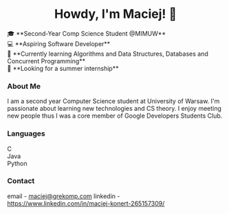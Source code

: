 <center>
    <h1>Howdy, I'm Maciej! 👋</h1>
</center>
🎓 **Second-Year Comp Science Student @MIMUW**<br>
💻 **Aspiring Software Developer**<br>
🌟 **Currently learning Algorithms and Data Structures, Databases and Concurrent Programming**<br>
💼 **Looking for a summer internship**<br>

### About Me

I am a second year Computer Science student at University of Warsaw. I'm passionate about learning new technologies and CS theory.
I enjoy meeting new people thus I was a core member of Google Developers Students Club.

### Languages
C  
Java  
Python  

### Contact
email - maciej@grekomp.com
linkedin - https://www.linkedin.com/in/maciej-konert-265157309/
